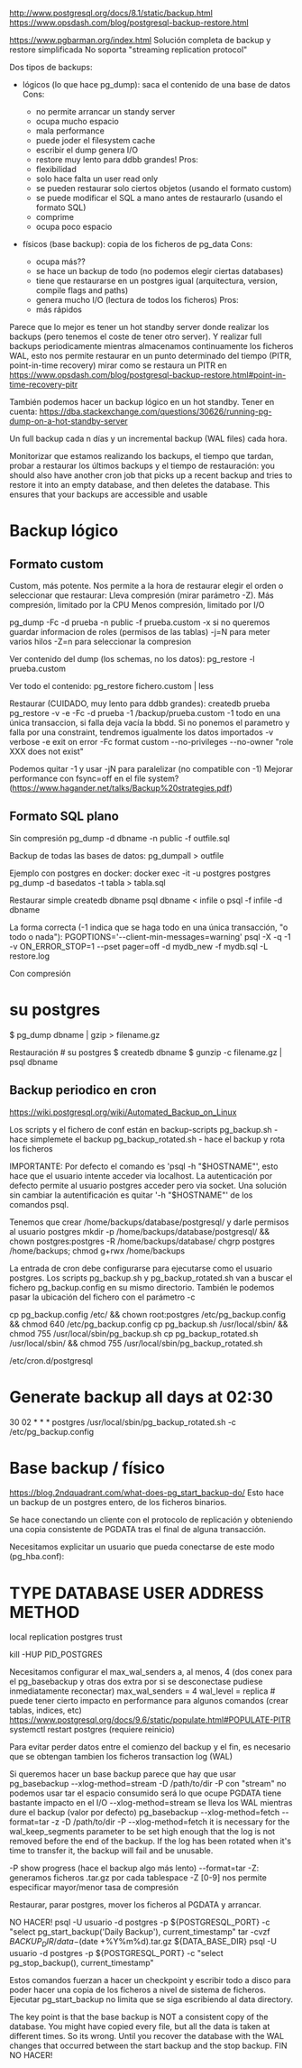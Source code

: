 http://www.postgresql.org/docs/8.1/static/backup.html
https://www.opsdash.com/blog/postgresql-backup-restore.html

https://www.pgbarman.org/index.html
Solución completa de backup y restore simplificada
No soporta "streaming replication protocol"


Dos tipos de backups:
 - lógicos (lo que hace pg_dump): saca el contenido de una base de datos
   Cons:
     - no permite arrancar un standy server
     - ocupa mucho espacio
     - mala performance
     - puede joder el filesystem cache
     - escribir el dump genera I/O
     - restore muy lento para ddbb grandes!
   Pros:
     - flexibilidad
     - solo hace falta un user read only
     - se pueden restaurar solo ciertos objetos (usando el formato custom)
     - se puede modificar el SQL a mano antes de restaurarlo (usando el formato SQL)
     - comprime
     - ocupa poco espacio

 - físicos (base backup): copia de los ficheros de pg_data
   Cons:
     - ocupa más??
     - se hace un backup de todo (no podemos elegir ciertas databases)
     - tiene que restaurarse en un postgres igual (arquitectura, version, compile flags and paths)
     - genera mucho I/O (lectura de todos los ficheros)
   Pros:
     - más rápidos

Parece que lo mejor es tener un hot standby server donde realizar los backups (pero tenemos el coste de tener otro server).
Y realizar full backups periodicamente mientras almacenamos continuamente los ficheros WAL, esto nos permite restaurar en un punto determinado del tiempo (PITR, point-in-time recovery)
  mirar como se restaura un PITR en https://www.opsdash.com/blog/postgresql-backup-restore.html#point-in-time-recovery-pitr

También podemos hacer un backup lógico en un hot standby. Tener en cuenta: https://dba.stackexchange.com/questions/30626/running-pg-dump-on-a-hot-standby-server

Un full backup cada n días y un incremental backup (WAL files) cada hora.

Monitorizar que estamos realizando los backups, el tiempo que tardan, probar a restaurar los últimos backups y el tiempo de restauración:
  you should also have another cron job that picks up a recent backup and tries to restore it into an empty database, and then deletes the database. This ensures that your backups are accessible and usable


# Backup lógico

## Formato custom
Custom, más potente. Nos permite a la hora de restaurar elegir el orden o seleccionar que restaurar:
Lleva compresión (mirar parámetro -Z).
  Más compresión, limitado por la CPU
  Menos compresión, limitado por I/O

pg_dump -Fc -d prueba -n public -f prueba.custom
  -x si no queremos guardar informacion de roles (permisos de las tablas)
  -j=N para meter varios hilos
  -Z=n para seleccionar la compresion

Ver contenido del dump (los schemas, no los datos):
pg_restore -l prueba.custom

Ver todo el contenido:
pg_restore fichero.custom | less

Restaurar (CUIDADO, muy lento para ddbb grandes):
createdb prueba
pg_restore -v -e -Fc -d prueba -1 /backup/prueba.custom
  -1 todo en una única transaccion, si falla deja vacía la bbdd. Si no ponemos el parametro y falla por una constraint, tendremos igualmente los datos importados
  -v verbose
  -e exit on error
  -Fc format custom
  --no-privileges --no-owner "role XXX does not exist"

Podemos quitar -1 y usar -jN para paralelizar (no compatible con -1)
Mejorar performance con fsync=off en el file system? (https://www.hagander.net/talks/Backup%20strategies.pdf)


## Formato SQL plano
Sin compresión
  pg_dump -d dbname -n public -f outfile.sql

  Backup de todas las bases de datos:
  pg_dumpall > outfile

  Ejemplo con postgres en docker:
  docker exec -it -u postgres postgres pg_dump -d basedatos -t tabla > tabla.sql

Restaurar simple
  createdb dbname
  psql dbname < infile
   o
  psql -f infile -d dbname

La forma correcta (-1 indica que se haga todo en una única transacción, "o todo o nada"):
PGOPTIONS='--client-min-messages=warning' psql -X -q -1 -v ON_ERROR_STOP=1 --pset pager=off -d mydb_new -f mydb.sql -L restore.log


Con compresión
  # su postgres
  $ pg_dump dbname | gzip > filename.gz

  Restauración
    # su postgres
    $ createdb dbname
    $ gunzip -c filename.gz | psql dbname



## Backup periodico en cron
https://wiki.postgresql.org/wiki/Automated_Backup_on_Linux

Los scripts y el fichero de conf están en backup-scripts
pg_backup.sh - hace simplemete el backup
pg_backup_rotated.sh - hace el backup y rota los ficheros

IMPORTANTE:
Por defecto el comando es 'psql -h "$HOSTNAME"', esto hace que el usuario intente acceder via localhost.
La autenticación por defecto permite al usuario postgres acceder pero via socket.
Una solución sin cambiar la autentificación es quitar '-h "$HOSTNAME"' de los comandos psql.

Tenemos que crear /home/backups/database/postgresql/ y darle permisos al usuario postgres
mkdir -p /home/backups/database/postgresql/ && chown postgres:postgres -R /home/backups/database/
chgrp postgres /home/backups; chmod g+rwx /home/backups

La entrada de cron debe configurarse para ejecutarse como el usuario postgres.
Los scripts pg_backup.sh y pg_backup_rotated.sh van a buscar el fichero pg_backup.config en su mismo directorio.
También le podemos pasar la ubicación del fichero con el parámetro -c

cp pg_backup.config /etc/ && chown root:postgres /etc/pg_backup.config && chmod 640 /etc/pg_backup.config
cp pg_backup.sh /usr/local/sbin/ && chmod 755 /usr/local/sbin/pg_backup.sh
cp pg_backup_rotated.sh /usr/local/sbin/ && chmod 755 /usr/local/sbin/pg_backup_rotated.sh

/etc/cron.d/postgresql
# Generate backup all days at 02:30
30 02 * * * postgres /usr/local/sbin/pg_backup_rotated.sh -c /etc/pg_backup.config





# Base backup / físico
https://blog.2ndquadrant.com/what-does-pg_start_backup-do/
Esto hace un backup de un postgres entero, de los ficheros binarios.

Se hace conectando un cliente con el protocolo de replicación y obteniendo una copia consistente de PGDATA tras el final de alguna transacción.

Necesitamos explicitar un usuario que pueda conectarse de este modo (pg_hba.conf):
# TYPE  DATABASE        USER            ADDRESS                 METHOD
local   replication     postgres                                trust

kill -HUP PID_POSTGRES


Necesitamos configurar el max_wal_senders a, al menos, 4 (dos conex para el pg_basebackup y otras dos extra por si se desconectase pudiese inmediatamente reconectar)
max_wal_senders = 4
wal_level = replica  # puede tener cierto impacto en performance para algunos comandos (crear tablas, indices, etc) https://www.postgresql.org/docs/9.6/static/populate.html#POPULATE-PITR
systemctl restart postgres (requiere reinicio)

Para evitar perder datos entre el comienzo del backup y el fin, es necesario que se obtengan tambien los ficheros transaction log (WAL)

Si queremos hacer un base backup parece que hay que usar
pg_basebackup --xlog-method=stream -D /path/to/dir -P
  con "stream" no podemos usar tar
  el espacio consumido será lo que ocupe PGDATA
  tiene bastante impacto en el I/O
  --xlog-method=stream se lleva los WAL mientras dure el backup (valor por defecto)
pg_basebackup --xlog-method=fetch --format=tar -z -D /path/to/dir -P
  --xlog-method=fetch it is necessary for the wal_keep_segments parameter to be set high enough that the log is not removed before the end of the backup. If the log has been rotated when it's time to transfer it, the backup will fail and be unusable.

  -P show progress (hace el backup algo más lento)
  --format=tar -Z: generamos ficheros .tar.gz por cada tablespace
  -Z [0-9] nos permite especificar mayor/menor tasa de compresión


Restaurar, parar postgres, mover los ficheros al PGDATA y arrancar.

NO HACER!
psql -U usuario -d postgres -p ${POSTGRESQL_PORT} -c "select pg_start_backup('Daily Backup'), current_timestamp"
tar -cvzf ${BACKUP_DIR}/data-$(date +%Y%m%d).tar.gz ${DATA_BASE_DIR}
psql -U usuario -d postgres -p ${POSTGRESQL_PORT} -c "select pg_stop_backup(), current_timestamp"

Estos comandos fuerzan a hacer un checkpoint y escribir todo a disco para poder hacer una copia de los ficheros a nivel de sistema de ficheros.
Ejecutar pg_start_backup no limita que se siga escribiendo al data directory.

The key point is that the base backup is NOT a consistent copy of the database. You might have copied every file, but all the data is taken at different times. So its wrong. Until you recover the database with the WAL changes that occurred between the start backup and the stop backup.
FIN NO HACER!
